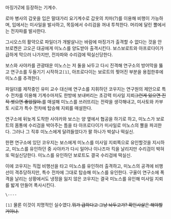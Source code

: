 마징가Z에 등장하는 기계수.  

로마 병사의 갑옷을 입은 말대가리 요기계수로 갑옷의 치마(?)를 이용해 비행이 가능하며, 입에서는 미사일을 발사하고, 목등에서 수리검을 꺼내
투척한다. 머리에 달린 뿔에서는 전자파를 발사한다.  

그시오스의 활약으로 파일더가 개발살나는 바람에 마징가가 출격할 수 없다는 것을 안 브로켄은 고오곤 대공에게 미노스를 양도받아 출격시킨다.
보스보로트와 아프로다이가 급하게 막으러 나가지만, 전자파와 수리검에 떡실신당한다.  

보스와 사야카를 관광태운 미노스는 저 둘을 놔두고 다시 진격해 연구소의 방어막을 뚫고 연구소를 두들기기 시작하고`[1]`, 아프로다이는
보로트의 찢어진 부분을 용접한후에 미노스를 추격한다.

파일더를 제작중인 유미 교수 대신에 연구소를 지휘하던 코우지는 연구원의 제안으로 특수 전차를 이용해 기계수마저도 한방에 보내버리는 초강력
미사일 지뢰<del>그런게 있으면 진작 썻으면 좋았잖아.</del>를 매설해 미노스를 쓰러뜨리는 전략을 생각해내고, 미사토와 카부토 시로가
특수 전차에 탑승해 지뢰를 매설한다.

연구소에 뒤늦게 도착한 사야카와 보스는 양 옆에서 협공을 하기로 하고, 미노스가 보로트의 몸통에 수리검을 박아주는 틈을 타 아프로다이가
미사일로 미노스의 뿔을 파괴한다. 그러나 그 직후 미노스에게 달려들었다가 팔 하나가 박살나 떡실신.  

한편 연구소에 있던 코우지는 보스에게 미노스를 미사일 지뢰쪽으로 유인할것을 지시하고, 미노스를 유인하던 중 사야카가 다시 일어나 이나즈마
킥을 날리지만 수리검이 박혀 또 떡실신당한다. 미노스를 유인하던 보로트도 결국 수리검에 떡실신.  

이에 코우지는 직접 비행선을 타고 미노스를 유인하러 출격하고, 미노스의 공격에 비행선이 격추당하지만, 특수 전차에 그대로 탑승해 미노스를
유인한다. 구울이 연구소에 폭격을 날리는 상황에서도 냉정을 잃지 않은 코우지는 결국 미노스를 유인해 미사일 지뢰를 밟게 만들어 폭사시킨다.  

`\----`

`[1]` 물론 이것이 치명적인 실수였다.<del>뭐가 급하다고 그냥 놔두고가? 확인사살은 해야할거아냐.</del>

